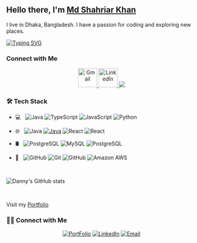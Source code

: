 


## Hello there, I'm [Md Shahriar Khan](https://shahriarkhan.info)
I live in Dhaka, Bangladesh. I have a passion for coding and exploring new places.

[![Typing SVG](https://readme-typing-svg.demolab.com?font=Fira+Code&pause=1000&width=435&lines=I+am+a+passionate+Software+Engineer;I+am+Md+Shahriar+Khan)](https://git.io/typing-svg)

### Connect with Me
<!-- <a href="mailto:shahriar.khan099@gmail.com"><img src="[https://img.shields.io/badge/Gmail-D14836?style=for-the-badge&logo=gmail&logoColor=white](https://user-images.githubusercontent.com/87497469/204072688-30ac402a-27d6-434c-91e7-d837cf546da7.svg)"></a> <a href="https://www.linkedin.com/in/danielberger18/"><img src="https://img.shields.io/badge/LinkedIn-0077B5?style=for-the-badge&logo=linkedin&logoColor=white"></a> <a href="https://www.youtube.com/channel/UCMGSgppCK-hp4zmeqhp7CIw"><img src="https://img.shields.io/badge/YouTube-FF0000?style=for-the-badge&logo=youtube&logoColor=white"></a> <a href="https://www.danny-berger.dev"><img src="https://img.shields.io/badge/portfolio-0A0A0A?style=for-the-badge&logo=dev.to&logoColor=white"></a>  -->

<p align="center">

<a href="mailto:shahriar.khan099@gmail.com">
    <img width="50px" src="https://user-images.githubusercontent.com/87497469/204072698-3df67af4-ed93-4708-b025-d552c6bd8f44.svg" alt="Gmail"/>
</a>
	
<a href="https://www.linkedin.com/in/shahriarkhan099/" target="_blank">
	<img width="50px" src="https://user-images.githubusercontent.com/87497469/204072724-84eb6e97-35ab-4f7e-b7fc-2605e30767b4.svg" alt="LinkedIn"/>
</a>
 
 <a href="https://shahriarkhan.info">
  <img src="https://img.shields.io/badge/portfolio-0A0A0A?style=for-the-badge&logo=dev.to&logoColor=white">
 </a> 
</p>


<h3>🛠 Tech Stack</h3>

- 💻 &nbsp;  ![Java](https://img.shields.io/badge/-Java-black?style=flat-square&logo=java)
![TypeScript](https://img.shields.io/badge/-TypeScript-black?style=flat-square&logo=typescript)
![JavaScript](https://img.shields.io/badge/-JavaScript-black?style=flat-square&logo=javascript)
![Python](https://img.shields.io/badge/-Python-black?style=flat-square&logo=python)

- 🌐 &nbsp; 
![Java](https://img.shields.io/badge/-Spring%20Boot-black?style=flat-square&logo=springboot)
[![Java](https://img.shields.io/badge/-Java-black?style=flat-square&logo=java)](https://github.com/)
![React](https://img.shields.io/badge/-React-black?style=flat-square&logo=react)
![React](https://img.shields.io/badge/-Angular-black?style=flat-square&logo=angular)
<!-- ![Java](https://img.shields.io/badge/-Express.Js-black?style=flat-square&logo=express) -->

- 🛢 &nbsp; 
![PostgreSQL](https://img.shields.io/badge/-PostgreSQL-black?style=flat-square&logo=postgresql)
![MySQL](https://img.shields.io/badge/-MySQL-black?style=flat-square&logo=mysql)
![PostgreSQL](https://img.shields.io/badge/-MongoDB-black?style=flat-square&logo=mongodb)
<!-- ![MySQL](https://img.shields.io/badge/-Redis-black?style=flat-square&logo=redis) -->

- 🔧 &nbsp;
![GitHub](https://img.shields.io/badge/-GitHub-black?style=flat-square&logo=github)
![Git](https://img.shields.io/badge/-Git-black?style=flat-square&logo=git)
![GitHub](https://img.shields.io/badge/-Jenkins-black?style=flat-square&logo=jenkins)
![Amazon AWS](https://img.shields.io/badge/Amazon%20AWS-black?style=flat-square&logo=amazon-aws)


<br/>

 ![Danny's GitHub stats](https://github-readme-stats.vercel.app/api?username=shahriarkhan099&show_icons=true&theme=dark)
 
 <br/>

Visit my [Portfolio](https://shahriarkhan.info)

<h3> 🤝🏻 Connect with Me </h3>

<p align="center">
<a href="[https://shahriarkhan.info/]"><img alt="PortFolio" src="https://img.shields.io/badge/shahriarkhan.info-Portfolio-blue?style=flat-square&logo=google-chrome"></a>
<a href="[https://www.linkedin.com/in/shahriarkhan099/]"><img alt="LinkedIn" src="https://img.shields.io/badge/shahriarkhan099-linkedIn-brightgreen?style=flat-square&logo=linkedin"></a>
<a href="mailto:shahriar.khan099@gmail.com"><img alt="Email" src="https://img.shields.io/badge/Email-shahriar.khan099@gmail.com-blue?style=flat-square&logo=gmail"></a>
</p>

<br/>



